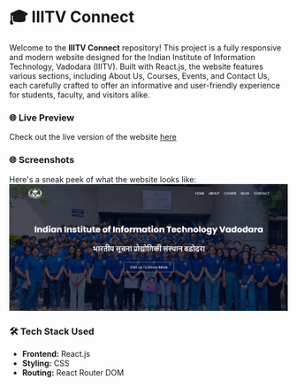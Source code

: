 # 🎓 IIITV Connect

Welcome to the **IIITV Connect** repository! This project is a fully responsive and modern website designed for the Indian Institute of Information Technology, Vadodara (IIITV). Built with React.js, the website features various sections, including About Us, Courses, Events, and Contact Us, each carefully crafted to offer an informative and user-friendly experience for students, faculty, and visitors alike.

### 🌐 Live Preview

Check out the live version of the website [here](https://react-college-website.vercel.app/)

### 🌐 Screenshots

Here's a sneak peek of what the website looks like:
![Educational Institution Website](./public/preview.png)

### 🛠️ Tech Stack Used

- **Frontend:** React.js
- **Styling:** CSS
- **Routing:** React Router DOM


